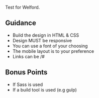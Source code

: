 Test for Welford.

## Guidance
- Build the design in HTML & CSS
- Design MUST be responsive
- You can use a font of your choosing
- The mobile layout is to your preference
- Links can be /#

## Bonus Points
- If Sass is used
- If a build tool is used (e.g gulp)

